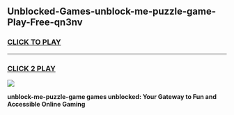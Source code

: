 
## Unblocked-Games-unblock-me-puzzle-game-Play-Free-qn3nv
<h3>
<a href="https://premium76.site?title=unblock-me-puzzle-game&ref=12A">CLICK TO PLAY</a></h3>
<hr>

<h3>
<a href="https://premium76.site?title=unblock-me-puzzle-game&ref=12A">CLICK 2 PLAY</a>
  
</h3>

<a href="https://premium76.site?title=unblock-me-puzzle-game&ref=12A"><img src="https://clearcache.store/games.png"></a>


**unblock-me-puzzle-game games unblocked: Your Gateway to Fun and Accessible Online Gaming**

